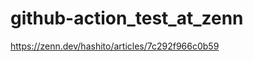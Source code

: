 # github-action_test_at_zenn

<!-- このリポジトリは以下のURL先にあるトレーニングを行うために使いました -->
https://zenn.dev/hashito/articles/7c292f966c0b59